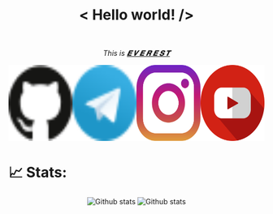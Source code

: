 <h1 align='center'>< Hello world! /></h1>
<br>
<em><p align='center'> This is  <a href="https://github.com/SudoEverest/"><b>𝑬 𝑽 𝑬 𝑹 𝑬 𝑺 𝑻</b></a></p></em>
<div style="display:flex; flex-direction:row; align-content:space-around;" align='center'>
    <a href="https://github.com/SudoEverest/"><img src="/icons/GitHub.svg" style="width: 150px; height: 150px;" alt="EVEREST GitHub"></a>
    <a href="https://t.me/SudoEverest/"><img src="/icons/Telegram.svg" style="width: 150px; height: 150px;" alt="EVEREST Telegram"></a>
    <a href="https://instagram.com/SudoEverest/"><img src="/icons/instagram.svg" style="width: 150px; height: 150px;" alt="EVEREST Instagram"></a>
    <a href="https://youtube.com/"><img src="/icons/youtube.svg" style="width: 150px; height: 150px;" alt="EVEREST YouTube"></a>
</div>

# 📈 Stats:
<div align='center'>
    <span align='left'>
        <a href='https://github.com/SudoEverest'></a><img src='https://github-readme-stats.vercel.app/api?username=SudoEverest&show_icons=true&count_private=true&hide_border=true&show_icons=true&theme=radical' alt='Github stats' align='center'/></a>
    </span>
    <span align='right'>
        <a href='https://github.com/SudoEverest'></a><img src='https://github-readme-streak-stats.herokuapp.com/?user=SudoEverest&show_icons=true&count_private=true&hide_border=true&show_icons=true&theme=radical' alt='Github stats' align='center'/></a>
    </span>
    <br>
    <br>
</div>
